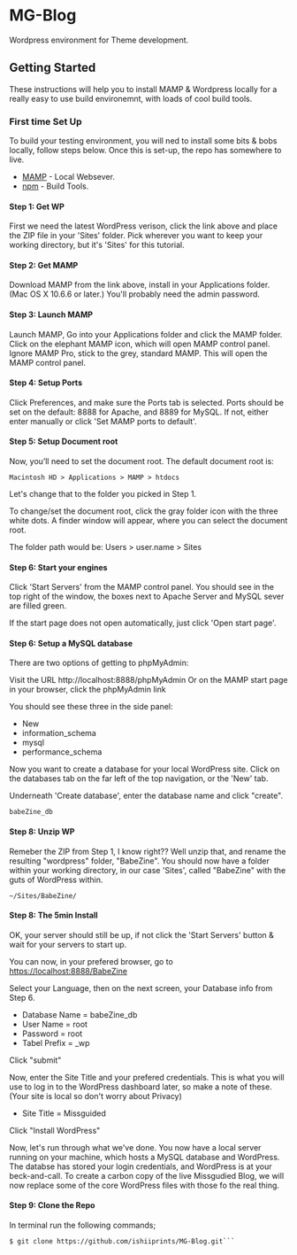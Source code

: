 # MG-Blog

Wordpress environment for Theme development. 

## Getting Started

These instructions will help you to install MAMP & Wordpress locally for a really easy to use build environemnt, with loads of cool build tools.

### First time Set Up

To build your testing environment, you will ned to install some bits & bobs locally, follow steps below. Once this is set-up, the repo has somewhere to live.

* [MAMP](https://www.mamp.info/en/downloads/) - Local Websever.
* [npm](https://docs.npmjs.com/getting-started/installing-node) - Build Tools.



#### Step 1: Get WP
First we need the latest WordPress verison, click the link above and place the ZIP file in your 'Sites' folder. Pick wherever you want to keep your working directory, but it's 'Sites' for this tutorial.

#### Step 2: Get MAMP
Download MAMP from the link above, install in your Applications folder. (Mac OS X 10.6.6 or later.) You'll probably need the admin password.

#### Step 3: Launch MAMP
Launch MAMP, Go into your Applications folder and click the MAMP folder. Click on the elephant MAMP icon, which will open MAMP control panel. Ignore MAMP Pro, stick to the grey, standard MAMP. This will open the MAMP control panel.

#### Step 4: Setup Ports
Click Preferences, and make sure the Ports tab is selected. Ports should be set on the default: 8888 for Apache, and 8889 for MySQL. If not, either enter manually or click 'Set MAMP ports to default'.

#### Step 5: Setup Document root
Now, you’ll need to set the document root. The default document root is:

```Macintosh HD > Applications > MAMP > htdocs```

Let's change that to the folder you picked in Step 1.

To change/set the document root, click the gray folder icon with the three white dots. A finder window will appear, where you can select the document root.

The folder path would be: Users > user.name > Sites

#### Step 6: Start your engines
Click 'Start Servers' from the MAMP control panel. You should see in the top right of the window, the boxes next to Apache Server and MySQL sever are filled green.

If the start page does not open automatically, just click 'Open start page'.

#### Step 6: Setup a MySQL database
There are two options of getting to phpMyAdmin:

Visit the URL http://localhost:8888/phpMyAdmin
Or on the MAMP start page in your browser, click the phpMyAdmin link

You should see these three in the side panel:

* New
* information_schema
* mysql
* performance_schema

Now you want to create a database for your local WordPress site. Click on the databases tab on the far left of the top navigation, or the 'New' tab.

Underneath 'Create database', enter the database name and click "create".

```babeZine_db```

#### Step 8: Unzip WP
Remeber the ZIP from Step 1, I know right?? Well unzip that, and rename the resulting "wordpress" folder, "BabeZine".
You should now have a folder within your working directory, in our case 'Sites', called "BabeZine" with the guts of WordPress within.

``` ~/Sites/BabeZine/ ```

#### Step 8: The 5min Install
OK, your server should still be up, if not click the 'Start Servers' button & wait for your servers to start up.

You can now, in your prefered browser, go to  [https://localhost:8888/BabeZine](https://localhost:8888/BabeZine)

Select your Language, then on the next screen, your Database info from Step 6.

* Database Name = babeZine_db
* User Name = root
* Password = root
* Tabel Prefix = _wp

Click "submit"

Now, enter the Site Title and your prefered credentials. This is what you will use to log in to the WordPress dashboard later, so make a note of these. (Your site is local so don't worry about Privacy)

* Site Title = Missguided

Click "Install WordPress"

Now, let's run through what we've done. You now have a local server running on your machine, which hosts a MySQL database and WordPress. The databse has stored your login credentials, and WordPress is at your beck-and-call. To create a carbon copy of the live Missgudied Blog, we will now replace some of the core WordPress files with those fo the real thing.

#### Step 9: Clone the Repo

In terminal run the following commands;

```$ cd ~/Sites/BabeZine
$ git clone https://github.com/ishiiprints/MG-Blog.git```







